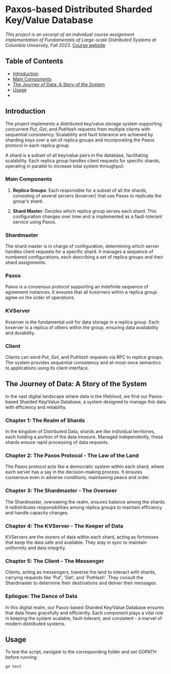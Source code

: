 # Paxos-based Distributed Sharded Key/Value Database

*This project is an excerpt of an individual course assignment implementation of Fundamentals of Large-scale Distributed Systems at Columbia University, Fall 2023.* [Course website](https://systems.cs.columbia.edu/ds1-class/ "Course website")

## Table of Contents
- [Introduction](#introduction)
- [Main Components](#main-components)
- [The Journey of Data: A Story of the System](#the-journey-of-data-a-story-of-the-system)
- [Usage](#usage)
- 
## Introduction

The project implements a distributed key/value storage system supporting concurrent *Put*, *Get*, and *PutHash* requests from multiple clients with sequential consistency. Scalability and fault tolerance are achieved by sharding keys over a set of replica groups and incorporating the Paxos protocol in each replica group.

A shard is a subset of all key/value pairs in the database, facilitating scalability. Each replica group handles client requests for specific shards, operating in parallel to increase total system throughput.

### Main Components

1. **Replica Groups**: Each responsible for a subset of all the shards, consisting of several servers (kvserver) that use Paxos to replicate the group's shard.

2. **Shard Master**: Decides which replica group serves each shard. This configuration changes over time and is implemented as a fault-tolerant service using Paxos.

### Shardmaster

The shard master is in charge of configuration, determining which server handles client requests for a specific shard. It manages a sequence of numbered configurations, each describing a set of replica groups and their shard assignments.

### Paxos

Paxos is a consensus protocol supporting an indefinite sequence of agreement instances. It ensures that all kvservers within a replica group agree on the order of operations.

### KVServer

Kvserver is the fundamental unit for data storage in a replica group. Each kvserver is a replica of others within the group, ensuring data availability and durability.

### Client

Clients can send *Put*, *Get*, and *PutHash* requests via RPC to replica groups. The system provides sequential consistency and at-most-once semantics to applications using its client interface.

## The Journey of Data: A Story of the System

In the vast digital landscape where data is the lifeblood, we find our Paxos-based Sharded Key/Value Database, a system designed to manage this data with efficiency and reliability.

### Chapter 1: The Realm of Shards

In the kingdom of Distributed Data, shards are like individual territories, each holding a portion of the data treasure. Managed independently, these shards ensure rapid processing of data requests.

### Chapter 2: The Paxos Protocol - The Law of the Land

The Paxos protocol acts like a democratic system within each shard, where each server has a say in the decision-making process. It ensures consensus even in adverse conditions, maintaining peace and order.

### Chapter 3: The Shardmaster - The Overseer

The Shardmaster, overseeing the realm, ensures balance among the shards. It redistributes responsibilities among replica groups to maintain efficiency and handle capacity changes.

### Chapter 4: The KVServer - The Keeper of Data

KVServers are the storers of data within each shard, acting as fortresses that keep the data safe and available. They stay in sync to maintain uniformity and data integrity.

### Chapter 5: The Client - The Messenger

Clients, acting as messengers, traverse the land to interact with shards, carrying requests like 'Put', 'Get', and 'PutHash'. They consult the Shardmaster to determine their destinations and deliver their messages.

### Epilogue: The Dance of Data

In this digital realm, our Paxos-based Sharded Key/Value Database ensures that data flows gracefully and efficiently. Each component plays a vital role in keeping the system scalable, fault-tolerant, and consistent - a marvel of modern distributed systems.

## Usage

To test the script, navigate to the corresponding folder and set GOPATH before running:

```bash
go test
